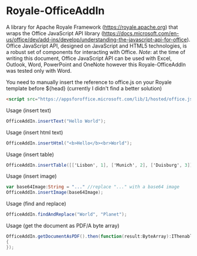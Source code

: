 # Royale-OfficeAddIn

A library for Apache Royale Framework (https://royale.apache.org) that wraps the Office JavaScript API library (https://docs.microsoft.com/en-us/office/dev/add-ins/develop/understanding-the-javascript-api-for-office). Office JavaScript API, designed on JavaScript and HTML5 technologies, is a robust set of components for interacting with Office. *Note*: at the time of writing this document, Office JavaScript API can be used with Excel, Outlook, Word, PowerPoint and OneNote however this Royale-OfficeAddIn was tested only with Word.

You need to manually insert the reference to office.js on your Royale template before ${head} (currently I didn't find a better solution)
````html
<script src="https://appsforoffice.microsoft.com/lib/1/hosted/office.js"></script>
`````

Usage (insert text)
````actionscript
OfficeAddIn.insertText("Hello World");
`````

Usage (insert html text)
````actionscript
OfficeAddIn.insertHtml("<b>Hello</b><br>World");
`````

Usage (insert table)
````actionscript
OfficeAddIn.insertTable([['Lisbon', 1], ['Munich', 2], ['Duisburg', 3]]);
`````

Usage (insert image)
````actionscript
var base64Image:String = "..." //replace "..." with a base64 image
OfficeAddIn.insertImage(base64Image);
`````

Usage (find and replace)
````actionscript
OfficeAddIn.findAndReplace("World", "Planet");
`````

Usage (get the document as PDF/A byte array)
````actionscript
OfficeAddIn.getDocumentAsPDF().then(function(result:ByteArray):IThenable 
{ 
});
`````
